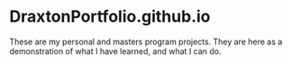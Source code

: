 # DraxtonPortfolio.github.io
These are my personal and masters program projects. They are here as a demonstration of what I have learned, and what I can do. 
